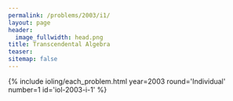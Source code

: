 ```yaml
---
permalink: /problems/2003/i1/
layout: page
header:
  image_fullwidth: head.png
title: Transcendental Algebra
teaser: 
sitemap: false
---
```


{% include ioling/each_problem.html year=2003 round='Individual' number=1 id='iol-2003-i-1' %}